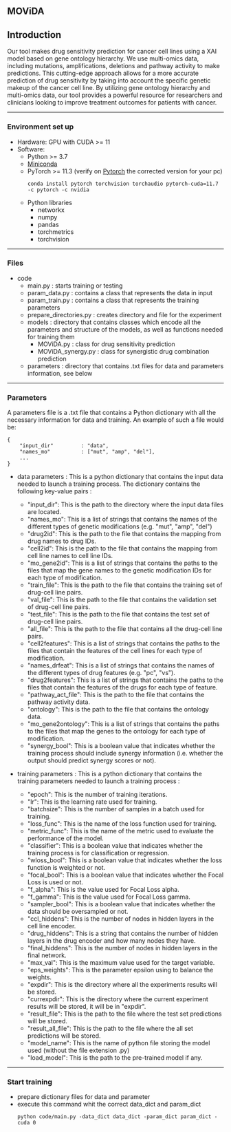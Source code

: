 ## MOViDA

## Introduction
Our tool makes drug sensitivity prediction for cancer cell lines using a XAI model based on gene ontology hierarchy. We use multi-omics data, including mutations, amplifications, deletions and pathway activity to make predictions. This cutting-edge approach allows for a more accurate prediction of drug sensitivity by taking into account the specific genetic makeup of the cancer cell line. By utilizing gene ontology hierarchy and multi-omics data, our tool provides a powerful resource for researchers and clinicians looking to improve treatment outcomes for patients with cancer.


---------

### Environment set up

* Hardware: GPU with CUDA >= 11
* Software:
    * Python >= 3.7
    * [Miniconda](https://docs.conda.io/en/latest/miniconda.html)
    * PyTorch >= 11.3 (verify on [Pytorch](https://pytorch.org/get-started/locally/) the corrected version for your pc)
        ```angular2
        conda install pytorch torchvision torchaudio pytorch-cuda=11.7 -c pytorch -c nvidia
        ```
    * Python libraries
         * networkx
         * numpy
         * pandas
         * torchmetrics
         * torchvision



---------

### Files

* code
   * main.py : starts training or testing
   * param_data.py : contains a class that represents the data in input 
   * param_train.py : contains a class that represents the training parameters
   * prepare_directories.py : creates directory and file for the experiment
   * models : directory that contains classes which encode all the parameters and structure of the models, as well as functions needed for training them
      * MOViDA.py : class for drug sensitivity prediction
      * MOViDA_synergy.py : class for synergistic drug combination prediction
   * parameters : directory that contains .txt files for data and parameters information, see below


---------

### Parameters
A parameters file is a .txt file that contains a Python dictionary with all the necessary information for data and training. An example of such a file would be:
   ```
   {
       "input_dir"         : "data", 
       "names_mo"          : ["mut", "amp", "del"], 
       ...
   }
   ```

* data parameters : This is a python dictionary that contains the input data needed to launch a training process. The dictionary contains the following key-value pairs :
   * "input_dir": This is the path to the directory where the input data files are located.
   * "names_mo": This is a list of strings that contains the names of the different types of genetic modifications (e.g. "mut", "amp", "del")
   * "drug2id": This is the path to the file that contains the mapping from drug names to drug IDs.
   * "cell2id": This is the path to the file that contains the mapping from cell line names to cell line IDs.
   * "mo_gene2id": This is a list of strings that contains the paths to the files that map the gene names to the genetic modification IDs for each type of modification.
   * "train_file": This is the path to the file that contains the training set of drug-cell line pairs.
   * "val_file": This is the path to the file that contains the validation set of drug-cell line pairs.
   * "test_file": This is the path to the file that contains the test set of drug-cell line pairs.
   * "all_file": This is the path to the file that contains all the drug-cell line pairs.
   * "cell2features": This is a list of strings that contains the paths to the files that contain the features of the cell lines for each type of modification.
   * "names_drfeat": This is a list of strings that contains the names of the different types of drug features (e.g. "pc", "vs").
   * "drug2features": This is a list of strings that contains the paths to the files that contain the features of the drugs for each type of feature.
   * "pathway_act_file": This is the path to the file that contains the pathway activity data.
   * "ontology": This is the path to the file that contains the ontology data.
   * "mo_gene2ontology": This is a list of strings that contains the paths to the files that map the genes to the ontology for each type of modification.
   * "synergy_bool": This is a boolean value that indicates whether the training process should include synergy information (i.e. whether the output should predict synergy scores or not).

* training parameters : This is a python dictionary that contains the training parameters needed to launch a training process :
   * "epoch": This is the number of training iterations.
   * "lr": This is the learning rate used for training.
   * "batchsize": This is the number of samples in a batch used for training.
   * "loss_func": This is the name of the loss function used for training.
   * "metric_func": This is the name of the metric used to evaluate the performance of the model.
   * "classifier": This is a boolean value that indicates whether the training process is for classification or regression.
   * "wloss_bool": This is a boolean value that indicates whether the loss function is weighted or not.
   * "focal_bool": This is a boolean value that indicates whether the Focal Loss is used or not.
   * "f_alpha": This is the value used for Focal Loss alpha.
   * "f_gamma": This is the value used for Focal Loss gamma.
   * "sampler_bool": This is a boolean value that indicates whether the data should be oversampled or not.
   * "ccl_hiddens": This is the number of nodes in hidden layers in the cell line encoder.
   * "drug_hiddens": This is a string that contains the number of hidden layers in the drug encoder and how many nodes they have.
   * "final_hiddens": This is the number of nodes in hidden layers in the final network.
   * "max_val": This is the maximum value used for the target variable.
   * "eps_weights": This is the parameter epsilon using to balance the weights.
   * "expdir": This is the directory where all the experiments results will be stored.
   * "currexpdir": This is the directory where the current experiment results will be stored, it will be in "expdir".
   * "result_file": This is the path to the file where the test set predictions will be stored.
   * "result_all_file": This is the path to the file where the all set predictions will be stored.
   * "model_name": This is the name of python file storing the model used (without the file extension .py)
   * "load_model": This is the path to the pre-trained model if any.




---------

### Start training
* prepare dictionary files for data and parameter
* execute this command whit the correct data_dict and param_dict
   ```
   python code/main.py -data_dict data_dict -param_dict param_dict -cuda 0
   ```

